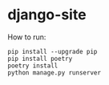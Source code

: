 # django-site
How to run:

```
pip install --upgrade pip
pip install poetry
poetry install
python manage.py runserver
```
